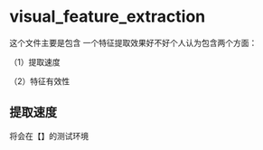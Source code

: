 # visual_feature_extraction
这个文件主要是包含
一个特征提取效果好不好个人认为包含两个方面：

（1）提取速度

（2）特征有效性

## 提取速度
将会在【】的测试环境
